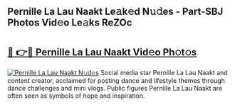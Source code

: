 ## Pernille La Lau Naakt Le𝚊k𝚎d N𝚞𝚍es - Part-SBJ Photos Vid𝚎o Le𝚊ks ReZOc

# <h2><a href="http://fb3sca.evod.top/?m=Pernille+La+Lau+Naakt">🔗 👉🔴 Pernille La Lau Naakt Vid𝚎o Ph𝚘t𝚘s</a></h2>

[![Pernille La Lau Naakt N𝚞d𝚎s](https://i.imgur.com/8V9OHl7.gif)](http://fb3sca.evod.top/?m=Pernille+La+Lau+Naakt)
Social media star Pernille La Lau Naakt and content creator, acclaimed for posting dance and lifestyle themes through dance challenges and mini vlogs. Public figures Pernille La Lau Naakt are often seen as symbols of hope and inspiration. 
